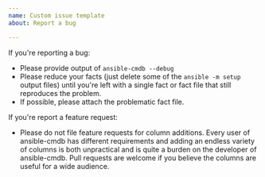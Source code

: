 ```yaml
---
name: Custom issue template
about: Report a bug

---
```


If you're reporting a bug:

* Please provide output of `ansible-cmdb --debug`
* Please reduce your facts (just delete some of the `ansible -m setup` output files) until you're left with a single fact or fact file that still reproduces the problem.
* If possible, please attach the problematic fact file.

If you're report a feature request:

* Please do not file feature requests for column additions. Every user of ansible-cmdb has different requirements and adding an endless variety of columns is both unpractical and is quite a burden on the developer of ansible-cmdb. Pull requests are welcome if you believe the columns are useful for a wide audience.
